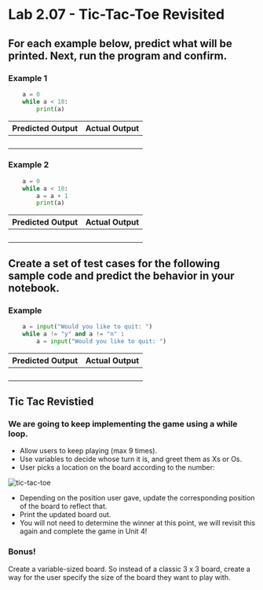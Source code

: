 # Lab 2.07 - Tic-Tac-Toe Revisited

## For each example below, predict what will be printed. Next, run the program and confirm.

### Example 1

```python
    a = 0
    while a < 10: 
        print(a)
```

   | **Predicted Output** | **Actual Output** |
   | --- | --- |
   |<br> |<br> | 

### Example 2

```python
    a = 0
    while a < 10: 
        a = a + 1
        print(a)
```
   | **Predicted Output** | **Actual Output** |
   | --- | --- |
   |<br> |<br> | 


## Create a set of test cases for the following sample code and predict the behavior in your notebook.

### Example

```python
    a = input("Would you like to quit: ")
    while a != "y" and a != "n" :
        a = input("Would you like to quit: ")
```
   | **Predicted Output** | **Actual Output** |
   | --- | --- |
   |<br> |<br> | 

## Tic Tac Revistied
### We are going to keep implementing the game using a while loop.
* Allow users to keep playing (max 9 times).
* Use variables to decide whose turn it is, and greet them as Xs or Os.
* User picks a location on the board according to the number: 

![tic-tac-toe](https://encrypted-tbn3.gstatic.com/images?q=tbn:ANd9GcRrA_MowUM-KZXl1CpkrQhi8W505dM3cxZG1787i9qFz8KefqFkIQ)

* Depending on the position user gave, update the corresponding position of the board to reflect that.
* Print the updated board out.
* You will not need to determine the winner at this point, we will revisit this again and complete the game in Unit 4!

### Bonus! 
Create a variable-sized board. So instead of a classic 3 x 3 board, create a way for the user specify the size of the board they want to play with. 
